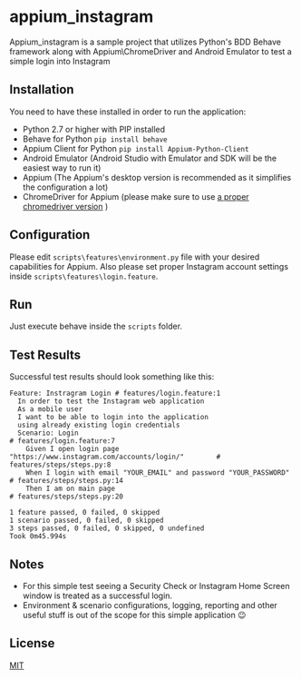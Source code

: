 # appium_instagram
Appium_instagram is a sample project that utilizes Python's BDD Behave framework along with Appium\ChromeDriver and Android Emulator to test a simple login into Instagram

## Installation
You need to have these installed in order to run the application:
* Python 2.7 or higher with PIP installed
* Behave for Python 
`pip install behave`
* Appium Client for Python
`pip install Appium-Python-Client`
* Android Emulator (Android Studio with Emulator and SDK will be the easiest way to run it)
* Appium (The Appium's desktop version is recommended as it simplifies the configuration a lot)
* ChromeDriver for Appium (please make sure to use [a proper chromedriver version](http://appium.io/docs/en/writing-running-appium/web/chromedriver/) )

## Configuration
Please edit `scripts\features\environment.py` file with your desired capabilities for Appium.
Also please set proper Instagram account settings inside `scripts\features\login.feature`.

## Run
Just execute behave inside the `scripts` folder.

## Test Results
Successful test results should look something like this:
```PS C:\Python27\Scripts> .\behave.exe
Feature: Instragram Login # features/login.feature:1
  In order to test the Instagram web application
  As a mobile user
  I want to be able to login into the application
  using already existing login credentials
  Scenario: Login                                                              # features/login.feature:7
    Given I open login page "https://www.instagram.com/accounts/login/"        # features/steps/steps.py:8
    When I login with email "YOUR_EMAIL" and password "YOUR_PASSWORD"          # features/steps/steps.py:14
    Then I am on main page                                                     # features/steps/steps.py:20

1 feature passed, 0 failed, 0 skipped
1 scenario passed, 0 failed, 0 skipped
3 steps passed, 0 failed, 0 skipped, 0 undefined
Took 0m45.994s
```

## Notes
* For this simple test seeing a Security Check or Instagram Home Screen window is treated as a successful login.
* Environment & scenario configurations, logging, reporting and other useful stuff is out of the scope for this simple application :wink:

## License
[MIT](https://choosealicense.com/licenses/mit/)

